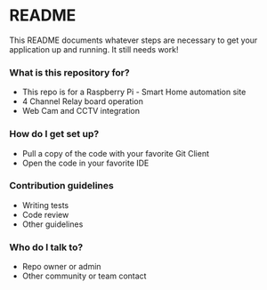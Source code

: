 # README #

This README documents whatever steps are necessary to get your application up and running.
It still needs work!

### What is this repository for? ###

* This repo is for a Raspberry Pi - Smart Home automation site
* 4 Channel Relay board operation
* Web Cam and CCTV integration

### How do I get set up? ###

* Pull a copy of the code with your favorite Git Client
* Open the code in your favorite IDE

### Contribution guidelines ###

* Writing tests
* Code review
* Other guidelines

### Who do I talk to? ###

* Repo owner or admin
* Other community or team contact